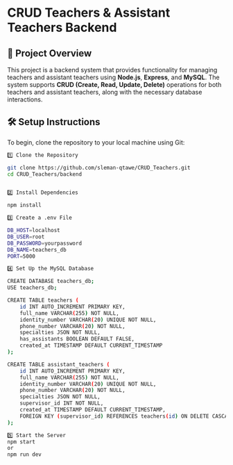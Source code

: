 # CRUD Teachers & Assistant Teachers Backend

## 📌 Project Overview

This project is a backend system that provides functionality for managing teachers and assistant teachers using **Node.js**, **Express**, and **MySQL**. The system supports **CRUD (Create, Read, Update, Delete)** operations for both teachers and assistant teachers, along with the necessary database interactions.

## 🛠️ Setup Instructions

To begin, clone the repository to your local machine using Git:

```sh
1️⃣ Clone the Repository

git clone https://github.com/sleman-qtawe/CRUD_Teachers.git
cd CRUD_Teachers/backend


2️⃣ Install Dependencies

npm install

3️⃣ Create a .env File

DB_HOST=localhost
DB_USER=root
DB_PASSWORD=yourpassword
DB_NAME=teachers_db
PORT=5000

4️⃣ Set Up the MySQL Database

CREATE DATABASE teachers_db;
USE teachers_db;

CREATE TABLE teachers (
    id INT AUTO_INCREMENT PRIMARY KEY,
    full_name VARCHAR(255) NOT NULL,
    identity_number VARCHAR(20) UNIQUE NOT NULL,
    phone_number VARCHAR(20) NOT NULL,
    specialties JSON NOT NULL,
    has_assistants BOOLEAN DEFAULT FALSE,
    created_at TIMESTAMP DEFAULT CURRENT_TIMESTAMP
);

CREATE TABLE assistant_teachers (
    id INT AUTO_INCREMENT PRIMARY KEY,
    full_name VARCHAR(255) NOT NULL,
    identity_number VARCHAR(20) UNIQUE NOT NULL,
    phone_number VARCHAR(20) NOT NULL,
    specialties JSON NOT NULL,
    supervisor_id INT NOT NULL,
    created_at TIMESTAMP DEFAULT CURRENT_TIMESTAMP,
    FOREIGN KEY (supervisor_id) REFERENCES teachers(id) ON DELETE CASCADE
);

5️⃣ Start the Server
npm start
or  
npm run dev 




